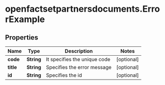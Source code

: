 # openfactsetpartnersdocuments.ErrorExample

## Properties

Name | Type | Description | Notes
------------ | ------------- | ------------- | -------------
**code** | **String** | It specifies the unique code | [optional] 
**title** | **String** |  Specifies the error message | [optional] 
**id** | **String** | Specifies the id | [optional] 


